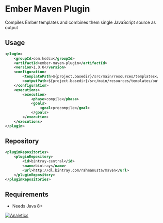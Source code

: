 Ember Maven Plugin
==================

Compiles Ember templates and combines them single JavaScript source as output

## Usage

```xml
<plugin>
    <groupId>com.kodcu</groupId>
    <artifactId>ember-maven-plugin</artifactId>
    <version>1.0.0</version>
    <configuration>
        <templatePath>${project.basedir}/src/main/resources/templates</templatePath>
        <outputPath>${project.basedir}/src/main/resources/templates/output.js</outputPath>
    </configuration>
    <executions>
        <execution>
            <phase>compile</phase>
            <goals>
                <goal>precompile</goal>
            </goals>
        </execution>
    </executions>
</plugin>
```

## Repository

```xml
<pluginRepositories>
	<pluginRepository>
		<id>bintray-central</id>
		<name>bintray</name>
		<url>http://dl.bintray.com/rahmanusta/maven</url>
	</pluginRepository>
</pluginRepositories>
```

## Requirements

* Needs Java 8+




[![Analytics](https://ga-beacon.appspot.com/UA-52823012-1/ember-maven-plugin/readme)](https://github.com/rahmanusta/ember-maven-plugin)
